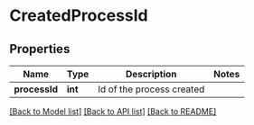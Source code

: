 # CreatedProcessId

## Properties
Name | Type | Description | Notes
------------ | ------------- | ------------- | -------------
**processId** | **int** | Id of the process created | 

[[Back to Model list]](../../README.md#documentation-for-models) [[Back to API list]](../../README.md#documentation-for-api-endpoints) [[Back to README]](../../README.md)


